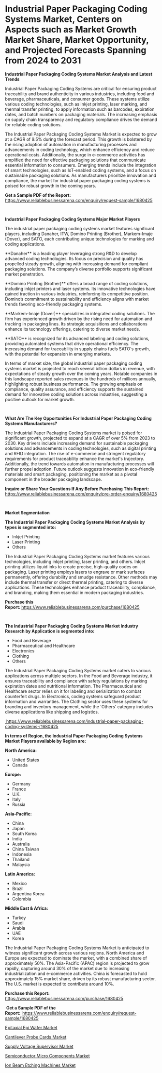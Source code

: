<p><h1>Industrial Paper Packaging Coding Systems Market, Centers on Aspects such as Market Growth Market Share, Market Opportunity, and Projected Forecasts Spanning from 2024 to 2031</h1></p><p><strong>Industrial Paper Packaging Coding Systems Market Analysis and Latest Trends</strong></p>
<p><p>Industrial Paper Packaging Coding Systems are critical for ensuring product traceability and brand authenticity in various industries, including food and beverage, pharmaceuticals, and consumer goods. These systems utilize various coding technologies, such as inkjet printing, laser marking, and thermal transfer printing, to apply information such as barcodes, expiration dates, and batch numbers on packaging materials. The increasing emphasis on supply chain transparency and regulatory compliance drives the demand for reliable coding solutions.</p><p>The Industrial Paper Packaging Coding Systems Market is expected to grow at a CAGR of 9.5% during the forecast period. This growth is bolstered by the rising adoption of automation in manufacturing processes and advancements in coding technology, which enhance efficiency and reduce operational costs. Additionally, the surge in e-commerce activities has amplified the need for effective packaging solutions that communicate essential information to consumers. Emerging trends include the integration of smart technologies, such as IoT-enabled coding systems, and a focus on sustainable packaging solutions. As manufacturers prioritize innovation and compliance, the market for industrial paper packaging coding systems is poised for robust growth in the coming years.</p></p>
<p><strong>Get a Sample PDF of the Report:&nbsp;</strong> <a href="https://www.reliablebusinessarena.com/enquiry/request-sample/1680425?utm_campaign=1596&utm_medium=2&utm_source=Github&utm_content=ia&utm_term=13102024&utm_id=industrial-paper-packaging-coding-systems">https://www.reliablebusinessarena.com/enquiry/request-sample/1680425</a></p>
<p>&nbsp;</p>
<p><strong>Industrial Paper Packaging Coding Systems Major Market Players</strong></p>
<p><p>The industrial paper packaging coding systems market features significant players, including Danaher, ITW, Domino Printing (Brother), Markem-Imaje (Dover), and SATO, each contributing unique technologies for marking and coding applications.</p><p>**Danaher** is a leading player leveraging strong R&D to develop advanced coding technologies. Its focus on precision and quality has propelled steady growth, aligning with increasing demand for compliant packaging solutions. The company’s diverse portfolio supports significant market penetration.</p><p>**Domino Printing (Brother)** offers a broad range of coding solutions, including inkjet printers and laser systems. Its innovative technologies have gained traction in various industries, reinforcing its competitive position. Domino’s commitment to sustainability and efficiency aligns with market trends favoring eco-friendly packaging systems.</p><p>**Markem-Imaje (Dover)** specializes in integrated coding solutions. The firm has experienced growth driven by the rising need for automation and tracking in packaging lines. Its strategic acquisitions and collaborations enhance its technology offerings, catering to diverse market needs.</p><p>**SATO** is recognized for its advanced labeling and coding solutions, providing automated systems that drive operational efficiency. The increasing demand for traceability in supply chains fuels SATO's growth, with the potential for expansion in emerging markets.</p><p>In terms of market size, the global industrial paper packaging coding systems market is projected to reach several billion dollars in revenue, with expectations of steady growth over the coming years. Notable companies in this landscape reported sales revenues in the hundreds of millions annually, highlighting robust business performance. The growing emphasis on compliance, quality assurance, and efficiency supports the sustained demand for innovative coding solutions across industries, suggesting a positive outlook for market growth.</p></p>
<p>&nbsp;</p>
<p><strong>What Are The Key Opportunities For Industrial Paper Packaging Coding Systems Manufacturers?</strong></p>
<p><p>The Industrial Paper Packaging Coding Systems market is poised for significant growth, projected to expand at a CAGR of over 5% from 2023 to 2030. Key drivers include increasing demand for sustainable packaging solutions and advancements in coding technologies, such as digital printing and RFID integration. The rise of e-commerce and stringent regulatory requirements for product traceability enhance the market's trajectory. Additionally, the trend towards automation in manufacturing processes will further propel adoption. Future outlook suggests innovation in eco-friendly materials and smart packaging, positioning the market as a pivotal component in the broader packaging landscape.</p></p>
<p><strong>Inquire or Share Your Questions If Any Before Purchasing This Report:</strong> <a href="https://www.reliablebusinessarena.com/enquiry/pre-order-enquiry/1680425?utm_campaign=1596&utm_medium=2&utm_source=Github&utm_content=ia&utm_term=13102024&utm_id=industrial-paper-packaging-coding-systems">https://www.reliablebusinessarena.com/enquiry/pre-order-enquiry/1680425</a></p>
<p>&nbsp;</p>
<p><strong>Market Segmentation</strong></p>
<p><strong>The Industrial Paper Packaging Coding Systems Market Analysis by types is segmented into:</strong></p>
<p><ul><li>Inkjet Printing</li><li>Laser Printing</li><li>Others</li></ul></p>
<p><p>The Industrial Paper Packaging Coding Systems market features various technologies, including inkjet printing, laser printing, and others. Inkjet printing utilizes liquid inks to create precise, high-quality codes on packaging. Laser printing employs lasers to engrave or mark surfaces permanently, offering durability and smudge resistance. Other methods may include thermal transfer or direct thermal printing, catering to diverse applications. These technologies enhance product traceability, compliance, and branding, making them essential in modern packaging industries.</p></p>
<p><strong>Purchase this Report:&nbsp;</strong><a href="https://www.reliablebusinessarena.com/purchase/1680425?utm_campaign=1596&utm_medium=2&utm_source=Github&utm_content=ia&utm_term=13102024&utm_id=industrial-paper-packaging-coding-systems">https://www.reliablebusinessarena.com/purchase/1680425</a></p>
<p>&nbsp;</p>
<p><strong>The Industrial Paper Packaging Coding Systems Market Industry Research by Application is segmented into:</strong></p>
<p><ul><li>Food and Beverage</li><li>Pharmaceutical and Healthcare</li><li>Electronics</li><li>Clothing</li><li>Others</li></ul></p>
<p><p>The Industrial Paper Packaging Coding Systems market caters to various applications across multiple sectors. In the Food and Beverage industry, it ensures traceability and compliance with safety regulations by marking expiration dates and nutritional information. The Pharmaceutical and Healthcare sector relies on it for labeling and serialization to combat counterfeit drugs. In Electronics, coding systems safeguard product information and warranties. The Clothing sector uses these systems for branding and inventory management, while the 'Others' category includes diverse applications like shipping and logistics.</p></p>
<p><a href="https://www.reliablebusinessarena.com/industrial-paper-packaging-coding-systems-r1680425?utm_campaign=1596&utm_medium=2&utm_source=Github&utm_content=ia&utm_term=13102024&utm_id=industrial-paper-packaging-coding-systems">&nbsp;https://www.reliablebusinessarena.com/industrial-paper-packaging-coding-systems-r1680425</a></p>
<p><strong>In terms of Region, the Industrial Paper Packaging Coding Systems Market Players available by Region are:</strong></p>
<p>
    <p> <strong> North America: </strong>
        <ul>
            <li>United States</li>
            <li>Canada</li>
        </ul>
        </p> 
    <p> <strong> Europe: </strong>
        <ul>
            <li>Germany</li>
            <li>France</li>
            <li>U.K.</li>
            <li>Italy</li>
            <li>Russia</li>
        </ul>
        </p> 
    <p> <strong> Asia-Pacific: </strong>
        <ul>
            <li>China</li>
            <li>Japan</li>
            <li>South Korea</li>
            <li>India</li>
            <li>Australia</li>
            <li>China Taiwan</li>
            <li>Indonesia</li>
            <li>Thailand</li>
            <li>Malaysia</li>
        </ul>
        </p> 
    <p> <strong> Latin America: </strong>
        <ul>
            <li>Mexico</li>
            <li>Brazil</li>
            <li>Argentina Korea</li>
            <li>Colombia</li>
        </ul>
        </p> 
    <p> <strong> Middle East & Africa: </strong>
        <ul>
            <li>Turkey</li>
            <li>Saudi</li>
            <li>Arabia</li>
            <li>UAE</li>
            <li>Korea</li>
        </ul>
    </p>
    </p>
<p><p>The Industrial Paper Packaging Coding Systems Market is anticipated to witness significant growth across various regions. North America and Europe are expected to dominate the market, with a combined share of approximately 50%. The Asia-Pacific (APAC) region is projected to grow rapidly, capturing around 30% of the market due to increasing industrialization and e-commerce activities. China is forecasted to hold approximately 15% market share, driven by its robust manufacturing sector. The U.S. market is expected to contribute around 10%.</p></p>
<p><strong>Purchase this Report: </strong><a href="https://www.reliablebusinessarena.com/purchase/1680425?utm_campaign=1596&utm_medium=2&utm_source=Github&utm_content=ia&utm_term=13102024&utm_id=industrial-paper-packaging-coding-systems">https://www.reliablebusinessarena.com/purchase/1680425</a></p>
<p>&nbsp;<strong>Get a Sample PDF of the Report:&nbsp;&nbsp;</strong><a href="https://www.reliablebusinessarena.com/enquiry/request-sample/1680425?utm_campaign=1596&utm_medium=2&utm_source=Github&utm_content=ia&utm_term=13102024&utm_id=industrial-paper-packaging-coding-systems">https://www.reliablebusinessarena.com/enquiry/request-sample/1680425</a></p>
<p><strong></strong></p>
<p><p><a href="https://www.linkedin.com/pulse/in-depth-analysis-global-epitaxial-epi-wafer-market-scope-bi33f?utm_campaign=1596&utm_medium=2&utm_source=Github&utm_content=ia&utm_term=13102024&utm_id=industrial-paper-packaging-coding-systems">Epitaxial Epi Wafer Market</a></p><p><a href="https://www.linkedin.com/pulse/cantilever-probe-cards-market-size-share-trends-analysis-report-quozf?utm_campaign=1596&utm_medium=2&utm_source=Github&utm_content=ia&utm_term=13102024&utm_id=industrial-paper-packaging-coding-systems">Cantilever Probe Cards Market</a></p><p><a href="https://www.linkedin.com/pulse/supply-voltage-supervisor-market-global-regional-analysis-7towf?utm_campaign=1596&utm_medium=2&utm_source=Github&utm_content=ia&utm_term=13102024&utm_id=industrial-paper-packaging-coding-systems">Supply Voltage Supervisor Market</a></p><p><a href="https://www.linkedin.com/pulse/pulse-semiconductor-micro-components-rhythms-change-market-smvsf?utm_campaign=1596&utm_medium=2&utm_source=Github&utm_content=ia&utm_term=13102024&utm_id=industrial-paper-packaging-coding-systems">Semiconductor Micro Components Market</a></p><p><a href="https://www.linkedin.com/pulse/ion-beam-etching-machines-market-report-product-type-substrate-ikc0f?utm_campaign=1596&utm_medium=2&utm_source=Github&utm_content=ia&utm_term=13102024&utm_id=industrial-paper-packaging-coding-systems">Ion Beam Etching Machines Market</a></p></p>